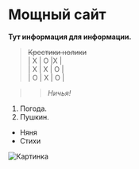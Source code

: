 # Мощный сайт

**Тут информация для информации.**

> ~~Крестики нолики~~  
| X | O |X |  
| X | X | O |  
| O | X | O |  

>> _Ничья!_

1. Погода.
2. Пушкин.
* Няня
* Стихи

![Картинка](https://i.gyazo.com/5f0a771e76d048262bc60d1396e15baf.png)